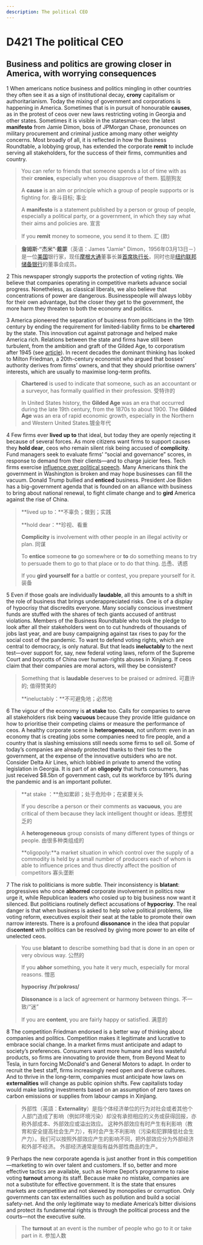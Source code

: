 ```yaml
---
description: The political CEO
---
```


# D421 The political CEO

## Business and politics are growing closer in America, with worrying consequences

 

1 When americans notice business and politics mingling in other countries they often see it as a sign of institutional decay, **crony** capitalism or authoritarianism. Today the mixing of government and corporations is happening in America. Sometimes that is in pursuit of honourable **causes**, as in the protest of ceos over new laws restricting voting in Georgia and other states. Sometimes it is visible in the statesman-ceo: the latest **manifesto** from Jamie Dimon, boss of JPMorgan Chase, pronounces on military procurement and criminal justice among many other weighty concerns. Most broadly of all, it is reflected in how the Business Roundtable, a lobbying group, has extended the corporate **remit** to include serving all stakeholders, for the success of their firms, communities and country.

> You can refer to friends that someone spends a lot of time with as their **cronies**, especially when you disapprove of them. 狐朋狗友
>
> A **cause** is an aim or principle which a group of people supports or is fighting for. 奋斗目标; 事业
>
> A **manifesto** is a statement published by a person or group of people, especially a political party, or a government, in which they say what their aims and policies are. 宣言
>
> If you **remit** money to someone, you send it to them. 汇 (款)

> **詹姆斯·“杰米”·戴蒙**（英语：James "Jamie" Dimon，1956年03月13日－）是一位[美国](https://zh.wikipedia.org/wiki/美国)银行家，现任[摩根大通](https://zh.wikipedia.org/wiki/摩根大通)董事长兼[首席执行长](https://zh.wikipedia.org/wiki/首席執行長)，同时也是[纽约联邦储备银行](https://zh.wikipedia.org/wiki/紐約聯邦儲備銀行)的董事会成员。

 

2 This newspaper strongly supports the protection of voting rights. We believe that companies operating in competitive markets advance social progress. Nonetheless, as classical liberals, we also believe that concentrations of power are dangerous. Businesspeople will always lobby for their own advantage, but the closer they get to the government, the more harm they threaten to both the economy and politics.

 

3 America pioneered the separation of business from politicians in the 19th century by ending the requirement for limited-liability firms to be **chartered** by the state. This innovation cut against patronage and helped make America rich. Relations between the state and firms have still been turbulent, from the ambition and graft of the Gilded Age, to corporatism after 1945 (see [article](https://www.economist.com/business/2021/04/14/ceo-activism-in-america-is-risky-business)). In recent decades the dominant thinking has looked to Milton Friedman, a 20th-century economist who argued that bosses’ authority derives from firms’ owners, and that they should prioritise owners’ interests, which are usually to maximise long-term profits.

> **Chartered** is used to indicate that someone, such as an accountant or a surveyor, has formally qualified in their profession. 受特许的
>
> In United States history, the **Gilded Age** was an era that occurred during the late 19th century, from the 1870s to about 1900. The **Gilded Age** was an era of rapid economic growth, especially in the Northern and Western United States.镀金年代

 

4 Few firms ever **lived up to** that ideal, but today they are openly rejecting it because of several forces. As more citizens want firms to support causes they **hold dear**, ceos who remain silent risk being accused of **complicity**. Fund managers seek to evaluate firms’ “social and governance” scores, in response to demand from their clients—and to charge juicier fees. Tech firms exercise [influence over political speech](https://www.economist.com/united-states/2021/04/15/will-facebooks-supreme-court-reinstate-donald-trumps-account). Many Americans think the government in Washington is broken and may hope businesses can fill the vacuum. Donald Trump bullied and **enticed** business. President Joe Biden has a big-government agenda that is founded on an alliance with business to bring about national renewal, to fight climate change and to **gird** America against the rise of China.

> **lived up to：**不辜负；做到；实践
>
> **hold dear：**珍视、看重
>
> **Complicity** is involvement with other people in an illegal activity or plan. 同谋
>
> To **entice** someone **to** go somewhere or **to** do something means to try to persuade them to go to that place or to do that thing. 怂恿、诱惑
>
> If you **gird** **yourself** **for** a battle or contest, you prepare yourself for it. 装备

 

5 Even if those goals are individually **laudable**, all this amounts to a shift in the role of business that brings underappreciated risks. One is of a display of hypocrisy that discredits everyone. Many socially conscious investment funds are stuffed with the shares of tech giants accused of antitrust violations. Members of the Business Roundtable who took the pledge to look after all their stakeholders went on to cut hundreds of thousands of jobs last year, and are busy campaigning against tax rises to pay for the social cost of the pandemic. To want to defend voting rights, which are central to democracy, is only natural. But that leads **ineluctably** to the next test—over support for, say, new federal voting laws, reform of the Supreme Court and boycotts of China over human-rights abuses in Xinjiang. If ceos claim that their companies are moral actors, will they be consistent?

> Something that is **laudable** deserves to be praised or admired. 可嘉许的; 值得赞美的
>
> **ineluctably：**不可避免地；必然地

  

6 The vigour of the economy is **at stake** too. Calls for companies to serve all stakeholders risk being **vacuous** because they provide little guidance on how to prioritise their competing claims or measure the performance of ceos. A healthy corporate scene is **heterogeneous**, not uniform: even in an economy that is creating jobs some companies need to fire people, and a country that is slashing emissions still needs some firms to sell oil. Some of today’s companies are already protected thanks to their ties to the government, at the expense of the innovative outsiders who are not. Consider Delta Air Lines, which lobbied in private to amend the voting legislation in Georgia. It is part of an **oligopoly** that hurts consumers, has just received $8.5bn of government cash, cut its workforce by 19% during the pandemic and is an important polluter.

> **at stake ：**危如累卵；处于危险中；在紧要关头
>
> If you describe a person or their comments as **vacuous**, you are critical of them because they lack intelligent thought or ideas. 思想贫乏的
>
> A **heterogeneous** group consists of many different types of things or people. 由很多种类组成的
>
> **oligopoly:**a market situation in which control over the supply of a commodity is held by a small number of producers each of whom is able to influence prices and thus directly affect the position of competitors 寡头垄断

 

7 The risk to politicians is more subtle. Their inconsistency is **blatant**: progressives who once **abhorred** corporate involvement in politics now urge it, while Republican leaders who cosied up to big business now want it silenced. But politicians routinely deflect accusations of **hypocrisy**. The real danger is that when business is asked to help solve political problems, like voting reform, executives exploit their seat at the table to promote their own narrow interests. There is a profound **dissonance** in the idea that popular dis**content** with politics can be resolved by giving more power to an elite of unelected ceos.

> You use **blatant** to describe something bad that is done in an open or very obvious way. 公然的
>
> If you **abhor** something, you hate it very much, especially for moral reasons. 憎恶
>
> **hypocrisy** **/hɪˈpɒkrəsɪ/**
>
> **Dissonance** is a lack of agreement or harmony between things. 不一致/“迷”
>
> If you are **content**, you are fairly happy or satisfied. 满意的

 

8 The competition Friedman endorsed is a better way of thinking about companies and politics. Competition makes it legitimate and lucrative to embrace social change. In a market firms must anticipate and adapt to society’s preferences. Consumers want more humane and less wasteful products, so firms are innovating to provide them, from Beyond Meat to Tesla, in turn forcing McDonald's and General Motors to adapt. In order to recruit the best staff, firms increasingly need open and diverse cultures. And to thrive in the long-term, companies must anticipate how laws on **externalities** will change as public opinion shifts. Few capitalists today would make lasting investments based on an assumption of zero taxes on carbon emissions or supplies from labour camps in Xinjiang.

>  外部性（英語：**Externality**）是指个体经济单位的行为对社会或者其他个人部门造成了影响（例如环境污染）却没有承担相应的义务或获得回报，亦称外部成本、外部效应或溢出效应。 这种外部效应有时产生有利影响（教育和安全提高社会生产力），有时会产生不利影响（污染和犯罪降低社会生产力）。我们可以按照外部效应产生的影响不同，把外部效应分为外部经济和外部不经济。 外部经济通常是指有益外部性商品的生产。

 

9 Perhaps the new corporate agenda is just another front in this competition—marketing to win over talent and customers. If so, better and more effective tactics are available, such as Home Depot’s programme to raise voting **turnout** among its staff. Because make no mistake, companies are not a substitute for effective government. It is the state that ensures markets are competitive and not skewed by monopolies or corruption. Only governments can tax externalities such as pollution and build a social safety-net. And the only legitimate way to mediate America’s bitter divisions and protect its fundamental rights is through the political process and the courts—not the executive suite. 

> The **turnout** at an event is the number of people who go to it or take part in it. 参加人数

 




